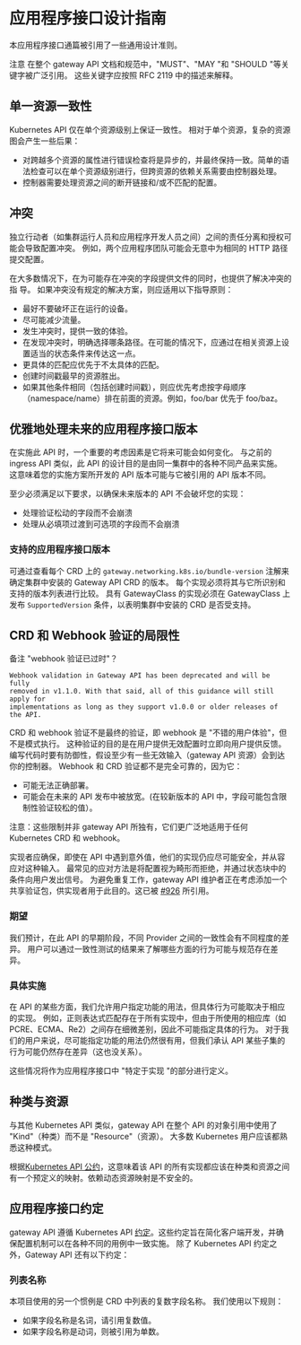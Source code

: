 <!-- TRANSLATED by md-translate -->
# 应用程序接口设计指南

本应用程序接口通篇被引用了一些通用设计准则。

注意 在整个 gateway API 文档和规范中，"MUST"、"MAY "和 "SHOULD "等关键字被广泛引用。 这些关键字应按照 RFC 2119 中的描述来解释。

## 单一资源一致性

Kubernetes API 仅在单个资源级别上保证一致性。 相对于单个资源，复杂的资源图会产生一些后果：

* 对跨越多个资源的属性进行错误检查将是异步的，并最终保持一致。简单的语法检查可以在单个资源级别进行，但跨资源的依赖关系需要由控制器处理。
* 控制器需要处理资源之间的断开链接和/或不匹配的配置。

## 冲突

独立行动者（如集群运行人员和应用程序开发人员之间）之间的责任分离和授权可能会导致配置冲突。 例如，两个应用程序团队可能会无意中为相同的 HTTP 路径提交配置。

在大多数情况下，在为可能存在冲突的字段提供文件的同时，也提供了解决冲突的指 导。 如果冲突没有规定的解决方案，则应适用以下指导原则：

* 最好不要破坏正在运行的设备。
* 尽可能减少流量。
* 发生冲突时，提供一致的体验。
* 在发现冲突时，明确选择哪条路径。在可能的情况下，应通过在相关资源上设置适当的状态条件来传达这一点。
* 更具体的匹配应优先于不太具体的匹配。
* 创建时间戳最早的资源胜出。
* 如果其他条件相同（包括创建时间戳），则应优先考虑按字母顺序（namespace/name）排在前面的资源。例如，foo/bar 优先于 foo/baz。

## 优雅地处理未来的应用程序接口版本

在实施此 API 时，一个重要的考虑因素是它将来可能会如何变化。 与之前的 ingress API 类似，此 API 的设计目的是由同一集群中的各种不同产品来实施。 这意味着您的实施方案所开发的 API 版本可能与它被引用的 API 版本不同。

至少必须满足以下要求，以确保未来版本的 API 不会破坏您的实现：

* 处理验证松动的字段而不会崩溃
* 处理从必填项过渡到可选项的字段而不会崩溃

### 支持的应用程序接口版本

可通过查看每个 CRD 上的 `gateway.networking.k8s.io/bundle-version` 注解来确定集群中安装的 Gateway API CRD 的版本。 每个实现必须将其与它所识别和支持的版本列表进行比较。 具有 GatewayClass 的实现必须在 GatewayClass 上发布 `SupportedVersion` 条件，以表明集群中安装的 CRD 是否受支持。

## CRD 和 Webhook 验证的局限性

备注 "webhook 验证已过时"？

```
Webhook validation in Gateway API has been deprecated and will be fully
removed in v1.1.0. With that said, all of this guidance will still apply for
implementations as long as they support v1.0.0 or older releases of the API.
```

CRD 和 webhook 验证不是最终的验证，即 webhook 是 "不错的用户体验"，但不是模式执行。 这种验证的目的是在用户提供无效配置时立即向用户提供反馈。 编写代码时要有防御性，假设至少有一些无效输入（gateway API 资源）会到达你的控制器。 Webhook 和 CRD 验证都不是完全可靠的，因为它：

* 可能无法正确部署。
* 可能会在未来的 API 发布中被放宽。(在较新版本的 API 中，字段可能包含限制性验证较松的值）。

注意：这些限制并非 gateway API 所独有，它们更广泛地适用于任何 Kubernetes CRD 和 webhook。

实现者应确保，即使在 API 中遇到意外值，他们的实现仍应尽可能安全，并从容应对这种输入。 最常见的应对方法是将配置视为畸形而拒绝，并通过状态块中的条件向用户发出信号。 为避免重复工作，gateway API 维护者正在考虑添加一个共享验证包，供实现者用于此目的。这已被 [#926](https://github.com/kubernetes-sigs/gateway-api/issues/926) 所引用。

### 期望

我们预计，在此 API 的早期阶段，不同 Provider 之间的一致性会有不同程度的差异。 用户可以通过一致性测试的结果来了解哪些方面的行为可能与规范存在差异。

### 具体实施

在 API 的某些方面，我们允许用户指定功能的用法，但具体行为可能取决于相应的实现。 例如，正则表达式匹配存在于所有实现中，但由于所使用的相应库（如 PCRE、ECMA、Re2）之间存在细微差别，因此不可能指定具体的行为。 对于我们的用户来说，尽可能指定功能的用法仍然很有用，但我们承认 API 某些子集的行为可能仍然存在差异（这也没关系）。

这些情况将作为应用程序接口中 "特定于实现 "的部分进行定义。

## 种类与资源

与其他 Kubernetes API 类似，gateway API 在整个 API 的对象引用中使用了 "Kind"（种类）而不是 "Resource"（资源）。 大多数 Kubernetes 用户应该都熟悉这种模式。

根据[Kubernetes API 公约](https://github.com/kubernetes/community/blob/master/contributors/devel/sig-architecture/api-conventions.md)，这意味着该 API 的所有实现都应该在种类和资源之间有一个预定义的映射。依赖动态资源映射是不安全的。

## 应用程序接口约定

gateway API 遵循 Kubernetes API [约定](https://github.com/kubernetes/community/blob/master/contributors/devel/sig-architecture/api-conventions.md)。这些约定旨在简化客户端开发，并确保配置机制可以在各种不同的用例中一致实施。 除了 Kubernetes API 约定之外，Gateway API 还有以下约定：

### 列表名称

本项目使用的另一个惯例是 CRD 中列表的复数字段名称。 我们使用以下规则：

* 如果字段名称是名词，请引用复数值。
* 如果字段名称是动词，则被引用为单数。
